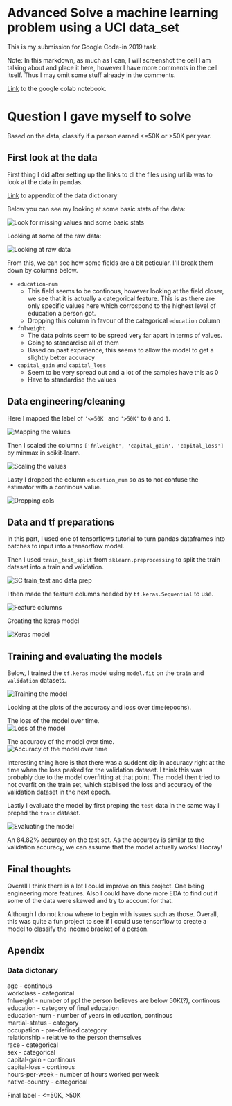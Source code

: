# Advanced Solve a machine learning problem using a UCI data_set

This is my submission for Google Code-in 2019 task.

Note: In this markdown, as much as I can, I will screenshot the cell I am talking about and place it here, however I have more comments in the cell itself. Thus I may omit some stuff already in the comments.

[Link](https://colab.research.google.com/drive/1l2W_0HbW94xNZCWt7iuc58lT7F-ixiJZ) to the google colab notebook.

# Question I gave myself to solve  

Based on the data, classify if a person earned <=50K or >50K per year.


## First look at the data  
First thing I did after setting up the links to dl the files using urllib was to look at the data in pandas.

[Link](#data-dictonary) to appendix of the data dictionary  

Below you can see my looking at some basic stats of the data:  

![Look for missing values and some basic stats](content/MD_1.png)  

Looking at some of the raw data:  

![Looking at raw data](content/MD_2.png)  

From this, we can see how some fields are a bit peticular. I'll break them down by columns below.  

- `education-num`
  - This field seems to be continous, however looking at the field closer, we see that it is actually a categorical feature. This is as there are only specific values here which corrospond to the highest level of education a person got.
  - Dropping this column in favour of the categorical `education` column
- `fnlweight` 
  - The data points seem to be spread very far apart in terms of values.
  - Going to standardise all of them
  - Based on past experience, this seems to allow the model to get a slightly better accuracy
- `capital_gain` and `capital_loss`
  - Seem to be very spread out and a lot of the samples have this as 0
  - Have to standardise the values

## Data engineering/cleaning

Here I mapped the label of `'<=50K'` and `'>50K'` to `0` and `1`.  

![Mapping the values](content/MD_3.png)  

Then I scaled the columns `['fnlweight', 'capital_gain', 'capital_loss']` by minmax in scikit-learn.  

![Scaling the values](content/MD_4.png)  

Lasty I dropped the column `education_num` so as to not confuse the estimator with a continous value.  

![Dropping cols](content/MD_5.png)  

## Data and tf preparations  

In this part, I used one of tensorflows tutorial to turn pandas dataframes into batches to input into a tensorflow model.  

Then I used `train_test_split` from `sklearn.preprocessing` to split the train dataset into a train and validation.  

![SC train_test and data prep](content/MD_6.png)  

I then made the feature columns needed by `tf.keras.Sequential` to use.  

![Feature columns](content/MD_7.png)

Creating the keras model  

![Keras model](content/MD_8.png)

## Training and evaluating the models

Below, I trained the `tf.keras` model using `model.fit` on the `train` and `validation` datasets.  

![Training the model](content/MD_9.png)  

Looking at the plots of the accuracy and loss over time(epochs).  

The loss of the model over time.  
![Loss of the model](content/MD_10.png)  

The accuracy of the model over time.  
![Accuracy of the model over time](content/MD_11.png)  

Interesting thing here is that there was a suddent dip in accuracy right at the time when the loss peaked for the validation dataset. I think this was probably due to the model overfitting at that point. The model then tried to not overfit on the train set, which stablised the loss and accuracy of the validation dataset in the next epoch.  

Lastly I evaluate the model by first preping the `test` data in the same way I preped the `train` dataset.  

![Evaluating the model](content/MD_12.png)  

An 84.82% accuracy on the test set. As the accuracy is similar to the validation accuracy, we can assume that the model actually works! Hooray!

## Final thoughts  

Overall I think there is a lot I could improve on this project. One being engineering more features. Also I could have done more EDA to find out if some of the data were skewed and try to account for that.  

Although I do not know where to begin with issues such as those. Overall, this was quite a fun project to see if I could use tensorflow to create a model to classify the income bracket of a person.

## Apendix

### Data dictonary

age - continous  
workclass - categorical  
fnlweight - number of ppl the person believes are below 50K(?), continous  
education - category of final education  
education-num - number of years in education, continous  
martial-status - category  
occupation - pre-defined category  
relationship - relative to the person themselves  
race - categorical  
sex - categorical  
capital-gain - continous  
capital-loss - continous  
hours-per-week - number of hours worked per week  
native-country - categorical  

Final label - <=50K, >50K  

